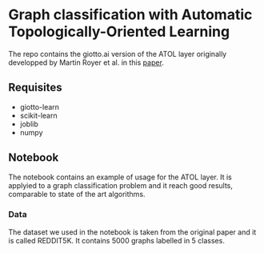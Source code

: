 # Graph classification with Automatic Topologically-Oriented Learning

The repo contains the giotto.ai version of the ATOL layer originally developped 
by Martin Royer et al. in this [paper](https://arxiv.org/pdf/1909.13472.pdf).

## Requisites
  * giotto-learn
  * scikit-learn
  * joblib
  * numpy
 
 ## Notebook
 The notebook contains an example of usage for the ATOL layer. It is applyied 
 to a graph classification problem and it reach good results, comparable to 
 state of the art algorithms. 
 
 ### Data
 The dataset we used in the notebook is taken from the original paper 
 and it is called REDDIT5K. It contains 5000 graphs labelled in 5 classes.
